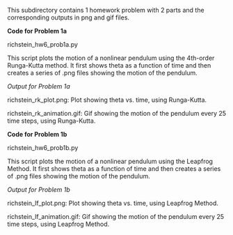 This subdirectory contains 1 homework problem with 2 parts and the corresponding outputs in png and gif files.

**Code for Problem 1a**

richstein\_hw6\_prob1a.py

This script plots the motion of a nonlinear pendulum using the 4th-order Runga-Kutta method. It first shows theta as a function of time and then creates a series of .png files showing the motion of the pendulum.

*Output for Problem 1a*

richstein\_rk\_plot.png:
Plot showing theta vs. time, using Runga-Kutta.

richstein\_rk\_animation.gif:
Gif showing the motion of the pendulum every 25 time steps, using Runga-Kutta.


**Code for Problem 1b**

richstein\_hw6\_prob1b.py

This script plots the motion of a nonlinear pendulum using the Leapfrog Method. It first shows theta as a function of time and then creates a series of .png files showing the motion of the pendulum.

*Output for Problem 1b*

richstein\_lf\_plot.png:
Plot showing theta vs. time, using Leapfrog Method.

richstein\_lf\_animation.gif:
Gif showing the motion of the pendulum every 25 time steps, using Leapfrog Method.